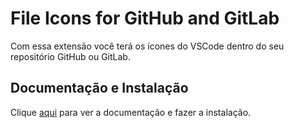 # File Icons for GitHub and GitLab

Com essa extensão você terá os ícones do VSCode dentro do seu repositório GitHub ou GitLab.

## Documentação e Instalação

Clique [aqui](https://chrome.google.com/webstore/detail/file-icons-for-github-and/ficfmibkjjnpogdcfhfokmihanoldbfe) para ver a documentação e fazer a instalação.
